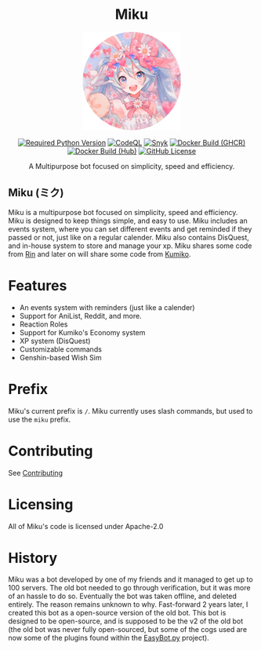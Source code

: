 <div align=center>

# Miku

![Miku](./Logo-Assets/miku_smaller.png)

[![Required Python Version](https://img.shields.io/badge/Python-3.10-blue?logo=python&logoColor=white)](https://github.com/No767/Miku/blob/master/pyproject.toml) [![CodeQL](https://github.com/No767/Miku/actions/workflows/codeql.yml/badge.svg?branch=master)](https://github.com/No767/Miku/actions/workflows/codeql.yml) [![Snyk](https://github.com/No767/Miku/actions/workflows/snyk.yml/badge.svg?branch=master)](https://github.com/No767/Miku/actions/workflows/snyk.yml) [![Docker Build (GHCR)](https://github.com/No767/Miku/actions/workflows/docker-build-ghcr.yml/badge.svg)](https://github.com/No767/Miku/actions/workflows/docker-build-ghcr.yml) [![Docker Build (Hub)](https://github.com/No767/Miku/actions/workflows/docker-build-hub.yml/badge.svg)](https://github.com/No767/Miku/actions/workflows/docker-build-hub.yml) [![GitHub License](https://img.shields.io/github/license/No767/Miku?label=License&logo=github)](https://github.com/No767/Miku/blob/master/LICENSE)

A Multipurpose bot focused on simplicity, speed and efficiency.

<div align=left>
  
## Miku (ミク)

Miku is a multipurpose bot focused on simplicity, speed and efficiency. Miku is designed to keep things simple, and easy to use. Miku includes an events system, where you can set different events and get reminded if they passed or not, just like on a regular calender. Miku also contains DisQuest, and in-house system to store and manage your xp. Miku shares some code from [Rin](https://github.com/No767/Rin) and later on will share some code from [Kumiko](https://github.com/No767/Kumiko).

# Features

- An events system with reminders (just like a calender)
- Support for AniList, Reddit, and more.
- Reaction Roles
- Support for Kumiko's Economy system
- XP system (DisQuest)
- Customizable commands
- Genshin-based Wish Sim

# Prefix

Miku's current prefix is `/`. Miku currently uses slash commands, but used to use the `miku` prefix.

# Contributing

See [Contributing](./contributing.md)
# Licensing

All of Miku's code is licensed under Apache-2.0

# History

Miku was a bot developed by one of my friends and it managed to get up to 100 servers. The old bot needed to go through verification, but it was more of an hassle to do so. Eventually the bot was taken offline, and deleted entirely. The reason remains unknown to why. Fast-forward 2 years later, I created this bot as a open-source version of the old bot. This bot is designed to be open-source, and is supposed to be the v2 of the old bot (the old bot was never fully open-sourced, but some of the cogs used are now some of the plugins found within the [EasyBot.py](https://github.com/Isaac-To/EasyBot.py) project).